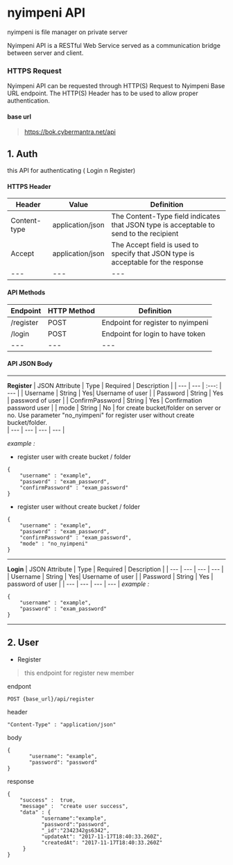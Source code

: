 # nyimpeni API
nyimpeni is file manager on private server

Nyimpeni API is a RESTful Web Service served as a communication bridge between server and client.

### HTTPS Request
Nyimpeni API can be requested through HTTP(S) Request to Nyimpeni Base URL endpoint. The HTTP(S) Header has to be used to allow proper authentication.

#### **base url**
> https://bok.cybermantra.net/api

## **1. Auth**
 this API for authenticating ( Login n Register)
 
#### **HTTPS Header**
| Header | Value | Definition |
| --- | --- | ---|
| Content-type | application/json | The Content-Type field indicates that JSON type is acceptable to send to the recipient |
| Accept | application/json | The Accept field is used to specify that JSON type is acceptable for the response |
| --- | --- | --- |

#### **API Methods**
| Endpoint | HTTP Method | Definition |
| --- | --- | --- |
| /register | POST | Endpoint for register to nyimpeni |
| /login | POST | Endpoint for login to have token |
| --- | --- | --- |

#### **API JSON Body**

----------
 **Register** 
| JSON Attribute | Type | Required | Description |
| --- | --- | :---: | --- |
| Username | String | Yes| Username of user |
| Password | String | Yes | password of user |
| ConfirmPassword | String | Yes | Confirmation password user |
| mode | String | No | for create bucket/folder on server or no. Use parameter "no_nyimpeni" for register user without create bucket/folder.  
| --- | --- | --- | --- |

*example :*

- register user with create bucket / folder
```
{
	"username" : "example",
	"password" : "exam_password",
	"confirmPassword" : "exam_password"
}
```
- register user without create bucket / folder
```
{
	"username" : "example",
	"password" : "exam_password",
	"confirmPassword" : "exam_password",
	"mode" : "no_nyimpeni"
}
```
----------


**Login**
| JSON Attribute | Type | Required | Description |
| --- | --- | --- | --- |
| Username | String | Yes| Username of user |
| Password | String | Yes | password of user |
| --- | --- | --- | --- |
*example :*
```
{
	"username" : "example",
	"password" : "exam_password"
}
```

----------

## 2. User

* Register
> this endpoint for register new member

 endpont
 ```
POST {base_url}/api/register
```
 header
 ```
 "Content-Type" : "application/json"
 ```
 body
 ```
 {
		"username": "example",
		"password": "password"
 }
  ```
 response
 ```
 {
	 "success" :  true,
	 "message" :  "create user success",
	 "data" : {
			"username":"example",
			"password":"password",
			"_id":"2342342gs6342",
			"updateAt": "2017-11-17T18:40:33.260Z",
		    "createdAt": "2017-11-17T18:40:33.260Z"
	  }
 }
 ```
